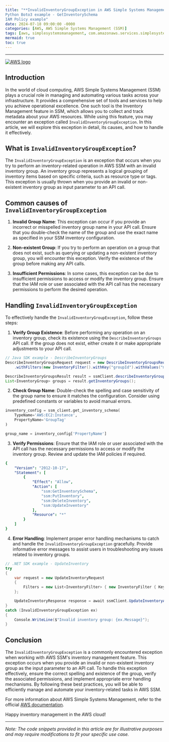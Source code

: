 ```yaml
---
title: "**InvalidInventoryGroupException in AWS Simple Systems Management (SSM)**
Python Boto3 example - GetInventorySchema
IAM Policy example"
date: 2024-07-18 09:00:00 -0000
categories: [AWS, AWS Simple Systems Management (SSM)]
tags: [aws, simplesystemsmanagement, com.amazonaws.services.simplesystemsmanagement.model]
mermaid: true
toc: true
---
```



---
[![AWS logo](https://d1.awsstatic.com/logos/aws-logo-dark-v2-rgb.6ef9e214ecf56a32b9864c2bedbfa17dfe17c66b.png)](https://aws.amazon.com/)

## Introduction

In the world of cloud computing, AWS Simple Systems Management (SSM) plays a crucial role in managing and automating various tasks across your infrastructure. It provides a comprehensive set of tools and services to help you achieve operational excellence. One such tool is the Inventory Management feature in SSM, which allows you to collect and track metadata about your AWS resources. While using this feature, you may encounter an exception called `InvalidInventoryGroupException`. In this article, we will explore this exception in detail, its causes, and how to handle it effectively.

## What is `InvalidInventoryGroupException`?

The `InvalidInventoryGroupException` is an exception that occurs when you try to perform an inventory-related operation in AWS SSM with an invalid inventory group. An inventory group represents a logical grouping of inventory items based on specific criteria, such as resource type or tags. This exception is usually thrown when you provide an invalid or non-existent inventory group as input parameter to an API call.

## Common causes of `InvalidInventoryGroupException`

1. **Invalid Group Name**: This exception can occur if you provide an incorrect or misspelled inventory group name in your API call. Ensure that you double-check the name of the group and use the exact name as specified in your SSM inventory configuration.

2. **Non-existent Group**: If you try to perform an operation on a group that does not exist, such as querying or updating a non-existent inventory group, you will encounter this exception. Verify the existence of the group before making any API calls.

3. **Insufficient Permissions**: In some cases, this exception can be due to insufficient permissions to access or modify the inventory group. Ensure that the IAM role or user associated with the API call has the necessary permissions to perform the desired operation.

## Handling `InvalidInventoryGroupException`

To effectively handle the `InvalidInventoryGroupException`, follow these steps:

1. **Verify Group Existence**: Before performing any operation on an inventory group, check its existence using the `DescribeInventoryGroups` API call. If the group does not exist, either create it or make appropriate adjustments to your API call.

```java
// Java SDK example - DescribeInventoryGroups
DescribeInventoryGroupsRequest request = new DescribeInventoryGroupsRequest()
    .withFilters(new InventoryFilter().withKey("groupId").withValues("my-group"));

DescribeInventoryGroupsResult result = ssmClient.describeInventoryGroups(request);
List<InventoryGroup> groups = result.getInventoryGroups();
```

2. **Check Group Name**: Double-check the spelling and case sensitivity of the group name to ensure it matches the configuration. Consider using predefined constants or variables to avoid manual errors.

```python
inventory_config = ssm_client.get_inventory_schema(
    TypeName='AWS:EC2:Instance',
    PropertyName='GroupTag'
)

group_name = inventory_config['PropertyName']
```

3. **Verify Permissions**: Ensure that the IAM role or user associated with the API call has the necessary permissions to access or modify the inventory group. Review and update the IAM policies if required.

```yaml
{
    "Version": "2012-10-17",
    "Statement": [
        {
            "Effect": "Allow",
            "Action": [
                "ssm:GetInventorySchema",
                "ssm:PutInventory",
                "ssm:DeleteInventory",
                "ssm:UpdateInventory"
            ],
            "Resource": "*"
        }
    ]
}
```

4. **Error Handling**: Implement proper error handling mechanisms to catch and handle the `InvalidInventoryGroupException` gracefully. Provide informative error messages to assist users in troubleshooting any issues related to inventory groups.

```csharp
// .NET SDK example - UpdateInventory
try
{
    var request = new UpdateInventoryRequest
    {
        Filters = new List<InventoryFilter> { new InventoryFilter { Key = "groupId", Values = new List<string> { "my-group" } } }
    };

    UpdateInventoryResponse response = await ssmClient.UpdateInventoryAsync(request);
}
catch (InvalidInventoryGroupException ex)
{
    Console.WriteLine($"Invalid inventory group: {ex.Message}");
}
```

## Conclusion

The `InvalidInventoryGroupException` is a commonly encountered exception when working with AWS SSM's inventory management feature. This exception occurs when you provide an invalid or non-existent inventory group as the input parameter to an API call. To handle this exception effectively, ensure the correct spelling and existence of the group, verify the associated permissions, and implement appropriate error handling mechanisms. By following these best practices, you will be able to efficiently manage and automate your inventory-related tasks in AWS SSM.

For more information about AWS Simple Systems Management, refer to the official [AWS documentation](https://docs.aws.amazon.com/systems-manager/latest/userguide/systems-manager-landing.html).

Happy inventory management in the AWS cloud!

---
*Note: The code snippets provided in this article are for illustrative purposes and may require modifications to fit your specific use case.*